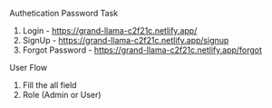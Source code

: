 Authetication Password Task

1. Login - https://grand-llama-c2f21c.netlify.app/
2. SignUp - https://grand-llama-c2f21c.netlify.app/signup
3. Forgot Password - https://grand-llama-c2f21c.netlify.app/forgot

User Flow 
1. Fill the all field
2. Role (Admin or User)
